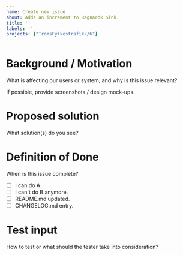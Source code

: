 ```yaml
---
name: Create new issue
about: Adds an increment to Ragnarok Sink.
title: ''
labels: ''
projects: ["TromsFylkestrafikk/6"]
---
```


# Background / Motivation

What is affecting our users or system, and why is this issue relevant?

If possible, provide screenshots / design mock-ups.

# Proposed solution

What solution(s) do you see?

# Definition of Done

When is this issue complete?

- [ ] I can do A.
- [ ] I can't do B anymore.
- [ ] README.md updated.
- [ ] CHANGELOG.md entry.

# Test input

How to test or what should the tester take into consideration?
